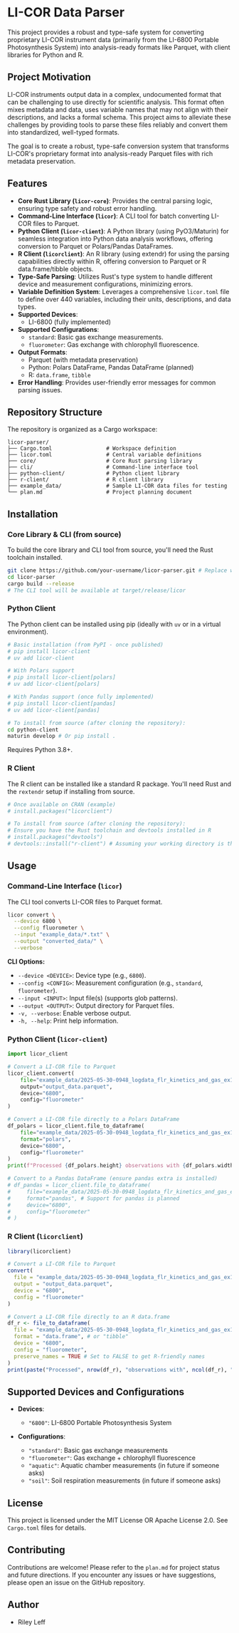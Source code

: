# LI-COR Data Parser

This project provides a robust and type-safe system for converting proprietary LI-COR instrument data (primarily from the LI-6800 Portable Photosynthesis System) into analysis-ready formats like Parquet, with client libraries for Python and R.

## Project Motivation

LI-COR instruments output data in a complex, undocumented format that can be challenging to use directly for scientific analysis. This format often mixes metadata and data, uses variable names that may not align with their descriptions, and lacks a formal schema. This project aims to alleviate these challenges by providing tools to parse these files reliably and convert them into standardized, well-typed formats.

The goal is to create a robust, type-safe conversion system that transforms LI-COR's proprietary format into analysis-ready Parquet files with rich metadata preservation.

## Features

*   **Core Rust Library (`licor-core`)**: Provides the central parsing logic, ensuring type safety and robust error handling.
*   **Command-Line Interface (`licor`)**: A CLI tool for batch converting LI-COR files to Parquet.
*   **Python Client (`licor-client`)**: A Python library (using PyO3/Maturin) for seamless integration into Python data analysis workflows, offering conversion to Parquet or Polars/Pandas DataFrames.
*   **R Client (`licorclient`)**: An R library (using extendr) for using the parsing capabilities directly within R, offering conversion to Parquet or R data.frame/tibble objects.
*   **Type-Safe Parsing**: Utilizes Rust's type system to handle different device and measurement configurations, minimizing errors.
*   **Variable Definition System**: Leverages a comprehensive `licor.toml` file to define over 440 variables, including their units, descriptions, and data types.
*   **Supported Devices**:
    *   LI-6800 (fully implemented)
*   **Supported Configurations**:
    *   `standard`: Basic gas exchange measurements.
    *   `fluorometer`: Gas exchange with chlorophyll fluorescence.
*   **Output Formats**:
    *   Parquet (with metadata preservation)
    *   Python: Polars DataFrame, Pandas DataFrame (planned)
    *   R: `data.frame`, `tibble`
*   **Error Handling**: Provides user-friendly error messages for common parsing issues.

## Repository Structure

The repository is organized as a Cargo workspace:

```
licor-parser/
├── Cargo.toml                 # Workspace definition
├── licor.toml                 # Central variable definitions
├── core/                      # Core Rust parsing library
├── cli/                       # Command-line interface tool
├── python-client/             # Python client library
├── r-client/                  # R client library
├── example_data/              # Sample LI-COR data files for testing
└── plan.md                    # Project planning document
```

## Installation

### Core Library & CLI (from source)

To build the core library and CLI tool from source, you'll need the Rust toolchain installed.

```bash
git clone https://github.com/your-username/licor-parser.git # Replace with your repo URL
cd licor-parser
cargo build --release
# The CLI tool will be available at target/release/licor
```

### Python Client

The Python client can be installed using pip (ideally with `uv` or in a virtual environment).

```bash
# Basic installation (from PyPI - once published)
# pip install licor-client
# uv add licor-client

# With Polars support
# pip install licor-client[polars]
# uv add licor-client[polars]

# With Pandas support (once fully implemented)
# pip install licor-client[pandas]
# uv add licor-client[pandas]

# To install from source (after cloning the repository):
cd python-client
maturin develop # Or pip install .
```
Requires Python 3.8+.

### R Client

The R client can be installed like a standard R package. You'll need Rust and the `rextendr` setup if installing from source.

```R
# Once available on CRAN (example)
# install.packages("licorclient")

# To install from source (after cloning the repository):
# Ensure you have the Rust toolchain and devtools installed in R
# install.packages("devtools")
# devtools::install("r-client") # Assuming your working directory is the repo root
```

## Usage

### Command-Line Interface (`licor`)

The CLI tool converts LI-COR files to Parquet format.

```bash
licor convert \
  --device 6800 \
  --config fluorometer \
  --input "example_data/*.txt" \
  --output "converted_data/" \
  --verbose
```

**CLI Options:**

*   `--device <DEVICE>`: Device type (e.g., `6800`).
*   `--config <CONFIG>`: Measurement configuration (e.g., `standard`, `fluorometer`).
*   `--input <INPUT>`: Input file(s) (supports glob patterns).
*   `--output <OUTPUT>`: Output directory for Parquet files.
*   `-v, --verbose`: Enable verbose output.
*   `-h, --help`: Print help information.

### Python Client (`licor-client`)

```python
import licor_client

# Convert a LI-COR file to Parquet
licor_client.convert(
    file="example_data/2025-05-30-0948_logdata_flr_kinetics_and_gas_ex1",
    output="output_data.parquet",
    device="6800",
    config="fluorometer"
)

# Convert a LI-COR file directly to a Polars DataFrame
df_polars = licor_client.file_to_dataframe(
    file="example_data/2025-05-30-0948_logdata_flr_kinetics_and_gas_ex1",
    format="polars",
    device="6800",
    config="fluorometer"
)
print(f"Processed {df_polars.height} observations with {df_polars.width} variables.")

# Convert to a Pandas DataFrame (ensure pandas extra is installed)
# df_pandas = licor_client.file_to_dataframe(
#     file="example_data/2025-05-30-0948_logdata_flr_kinetics_and_gas_ex1",
#     format="pandas", # Support for pandas is planned
#     device="6800",
#     config="fluorometer"
# )
```

### R Client (`licorclient`)

```R
library(licorclient)

# Convert a LI-COR file to Parquet
convert(
  file = "example_data/2025-05-30-0948_logdata_flr_kinetics_and_gas_ex1",
  output = "output_data.parquet",
  device = "6800",
  config = "fluorometer"
)

# Convert a LI-COR file directly to an R data.frame
df_r <- file_to_dataframe(
  file = "example_data/2025-05-30-0948_logdata_flr_kinetics_and_gas_ex1",
  format = "data.frame", # or "tibble"
  device = "6800",
  config = "fluorometer",
  preserve_names = TRUE # Set to FALSE to get R-friendly names
)
print(paste("Processed", nrow(df_r), "observations with", ncol(df_r), "variables."))
```

## Supported Devices and Configurations

*   **Devices**:
    *   `"6800"`: LI-6800 Portable Photosynthesis System

*   **Configurations**:
    *   `"standard"`: Basic gas exchange measurements
    *   `"fluorometer"`: Gas exchange + chlorophyll fluorescence
    *   `"aquatic"`: Aquatic chamber measurements (in future if someone asks)
    *   `"soil"`: Soil respiration measurements (in future if someone asks)

## License

This project is licensed under the MIT License OR Apache License 2.0. See `Cargo.toml` files for details.

## Contributing

Contributions are welcome! Please refer to the `plan.md` for project status and future directions. If you encounter any issues or have suggestions, please open an issue on the GitHub repository.

## Author

*   Riley Leff
